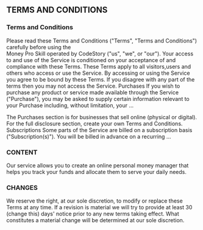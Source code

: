 ## TERMS AND CONDITIONS

### Terms and Conditions 
Please read these Terms and Conditions ("Terms", "Terms and Conditions") carefully before using the  
  Money Pro Skill operated by CodeStory ("us", "we", or "our"). Your access to and use of the Service is 
  conditioned on your acceptance of and compliance with these Terms.
  These Terms apply to all visitors,users and others who access or use the Service. By accessing or using the Service you agree to be bound by these Terms. 
    If you disagree with any part of the terms then you may not access the Service.
    Purchases If you wish to purchase any product or service made available through the Service ("Purchase"), 
  you may be asked to supply certain information relevant to your Purchase including, without limitation, your … 

   The Purchases section is for businesses that sell online (physical or digital). For the full disclosure section, 
  create your own Terms and Conditions. Subscriptions Some parts of the Service are billed on a subscription basis 
  ("Subscription(s)"). You will be billed in advance on a recurring ...
   
 ### CONTENT
Our service allows you to create an online personal money manager that helps you track your funds and allocate them to serve your daily needs. 
 ### CHANGES
 We reserve the right, at our sole discretion, to modify or replace these Terms at any time. If a revision is material we will try to provide at least 30 (change this) days' notice prior to any new terms taking effect. What constitutes a material change will be determined at our sole discretion.
